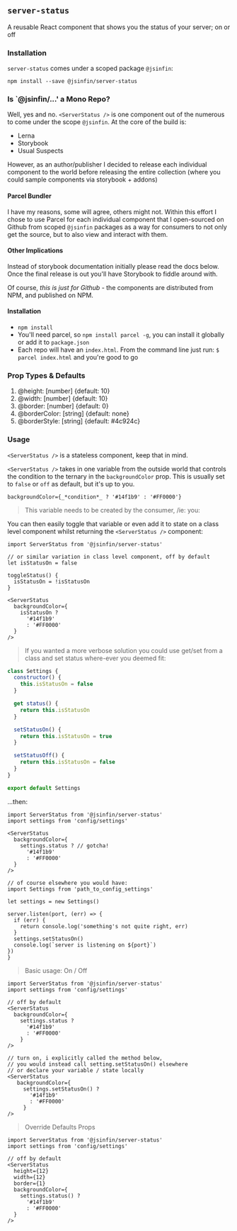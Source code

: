 ## `server-status`

A reusable React component that shows you the status of your server; on or off

### Installation 

`server-status` comes under a scoped package `@jsinfin`:

`npm install --save @jsinfin/server-status`

### Is `@jsinfin/...' a Mono Repo?

Well, yes and no. `<ServerStatus />` is one component out of the numerous to come under the scope `@jsinfin`. At the core of the build is:

* Lerna
* Storybook
* Usual Suspects

However, as an author/publisher I decided to release each individual component to the world before releasing the entire collection
(where you could sample components via storybook + addons)

#### Parcel Bundler

I have my reasons, some will agree, others might not. Within this effort I chose to use Parcel for each individual component that I 
open-sourced on Github from scoped `@jsinfin` packages as a way for consumers to not only get the source, but to also view and 
interact with them.

#### Other Implications

Instead of storybook documentation initially please read the docs below. Once the final release is out you'll have Storybook to fiddle
around with.

Of course, *this is just for Github* - the components are distributed from NPM, and published on NPM.

#### Installation

* `npm install`
* You'll need parcel, so `npm install parcel -g`, you can install it globally or add it to `package.json`
* Each repo will have an `index.html`. From the command line just run: `$ parcel index.html` and you're good to go


### Prop Types & Defaults

1. @height: [number] {default: 10}
2. @width: [number] {default: 10}
3. @border: [number] {default: 0}
4. @borderColor: [string] {default: none}
5. @borderStyle: [string] {default: #4c924c}

### Usage

`<ServerStatus />` is a stateless component, keep that in mind.

`<ServerStatus />` takes in one variable from the outside world that controls the condition to the ternary in the `backgroundColor` prop. 
This is usually set to `false` or `off` as default, but it's up to you.

`backgroundColor={_*condition*_ ? '#14f1b9' : '#FF0000'}`

> This variable needs to be created by the consumer, /ie: you:

You can then easily toggle that variable or even add it to state on a class level component whilst returning the `<ServerStatus />` 
component:

```
import ServerStatus from '@jsinfin/server-status'

// or similar variation in class level component, off by default
let isStatusOn = false

toggleStatus() {
  isStatusOn = !isStatusOn
}

<ServerStatus
  backgroundColor={
    isStatusOn ?
      '#14f1b9'
      : '#FF0000'
  }
/>
```

> If you wanted a more verbose solution you could use get/set from a class and set status where-ever you deemed fit: 

```javascript
class Settings {
  constructor() {
    this.isStatusOn = false
  }

  get status() {
    return this.isStatusOn
  }

  setStatusOn() {
    return this.isStatusOn = true
  }

  setStatusOff() {
    return this.isStatusOn = false
  }
}

export default Settings
```

...then:

```
import ServerStatus from '@jsinfin/server-status'
import settings from 'config/settings'

<ServerStatus
  backgroundColor={
    settings.status ? // gotcha!
      '#14f1b9'
      : '#FF0000'
  }
/>

// of course elsewhere you would have:
import Settings from 'path_to_config_settings'

let settings = new Settings()

server.listen(port, (err) => {
  if (err) {
    return console.log('something's not quite right, err)
  }
  settings.setStatusOn()
  console.log(`server is listening on ${port}`)
})
}
```

> Basic usage: On / Off

```
import ServerStatus from '@jsinfin/server-status'
import settings from 'config/settings'

// off by default
<ServerStatus
  backgroundColor={
    settings.status ?
      '#14f1b9'
      : '#FF0000'
    }
/>

// turn on, i explicitly called the method below,
// you would instead call setting.setStatusOn() elsewhere
// or declare your variable / state locally
<ServerStatus
   backgroundColor={
     settings.setStatusOn() ?
       '#14f1b9'
       : '#FF0000'
     }
/>

```

> Override Defaults Props

```
import ServerStatus from '@jsinfin/server-status'
import settings from 'config/settings'

// off by default
<ServerStatus
  height={12}
  width={12}
  border={1}
  backgroundColor={
    settings.status() ?
      '#14f1b9'
      : '#FF0000'
  }
/>

```

